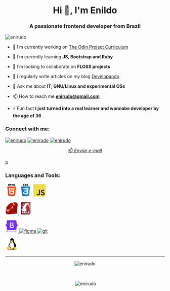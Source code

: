 <h1 align="center">Hi 👋, I'm Enildo</h1>
<h3 align="center">A passionate frontend developer from Brazil</h3>

<p align="left"> <img src="https://komarev.com/ghpvc/?username=enirudo&label=Profile%20views&color=0e75b6&style=flat" alt="enirudo" /> </p>

- 🔭 I’m currently working on [The Odin Project Curriculum](https://www.theodinproject.com/)

- 🌱 I’m currently learning **JS, Bootstrap and Ruby**

- 👯 I’m looking to collaborate on **FLOSS projects**

- 📝 I regularly write articles on my blog [Developando](https://enirudo.wordpress.com)

- 💬 Ask me about **IT, GNU/Linux and experimental OSs**

- 📫 How to reach me **enirudo@gmail.com**

- ⚡ Fun fact **I just turned into a real learner and wannabe developer by the age of 36**

<h3 align="left">Connect with me:</h3>
<p align="left">
<a href="https://twitter.com/enirudo" target="blank"><img align="center" src="https://raw.githubusercontent.com/rahuldkjain/github-profile-readme-generator/master/src/images/icons/Social/twitter.svg" alt="enirudo" height="30" width="40" /></a>
<a href="https://linkedin.com/in/enirudo" target="blank"><img align="center" src="https://raw.githubusercontent.com/rahuldkjain/github-profile-readme-generator/master/src/images/icons/Social/linked-in-alt.svg" alt="enirudo" height="30" width="40" /></a>
<a href="https://enirudo.wordpress.com" target="blank"><img align="center" src="https://raw.githubusercontent.com/rahuldkjain/github-profile-readme-generator/master/src/images/icons/Social/wordpress.svg" alt="enirudo" height="30" width="40" /></a>
<br>
<p align="center"><a href="mailto:email@provedor.com.br">📫 <em>Enviar e-mail</em></a></p>p
</p>

<h3 align="left">Languages and Tools:</h3>
<p align="left"> 
<a href="https://www.w3.org/html/" target="_blank" rel="noreferrer"> <img src="https://raw.githubusercontent.com/devicons/devicon/master/icons/html5/html5-original-wordmark.svg" alt="html5" width="40" height="40"/> </a> 
<a href="https://www.w3schools.com/css/" target="_blank" rel="noreferrer"> <img src="https://raw.githubusercontent.com/devicons/devicon/master/icons/css3/css3-original-wordmark.svg" alt="css3" width="40" height="40"/> </a> 
<a href="https://developer.mozilla.org/en-US/docs/Web/JavaScript" target="_blank" rel="noreferrer"> <img src="https://raw.githubusercontent.com/devicons/devicon/master/icons/javascript/javascript-original.svg" alt="javascript" width="40" height="40"/> </a> 
</p>
<p align="left">
<a href="https://www.ruby-lang.org/en/" target="_blank" rel="noreferrer"> <img src="https://raw.githubusercontent.com/devicons/devicon/master/icons/ruby/ruby-original.svg" alt="ruby" width="40" height="40"/> </a> 
<a href="https://rubyonrails.org" target="_blank" rel="noreferrer"> <img src="https://raw.githubusercontent.com/devicons/devicon/master/icons/rails/rails-original-wordmark.svg" alt="rails" width="40" height="40"/> </a> 

</p>

<p align="left">
<a href="https://getbootstrap.com" target="_blank" rel="noreferrer"> <img src="https://raw.githubusercontent.com/devicons/devicon/master/icons/bootstrap/bootstrap-plain-wordmark.svg" alt="bootstrap" width="40" height="40"/> </a> <a href="https://www.figma.com/" target="_blank" rel="noreferrer"> <img src="https://www.vectorlogo.zone/logos/figma/figma-icon.svg" alt="figma" width="40" height="40"/> </a> <a href="https://git-scm.com/" target="_blank" rel="noreferrer"> <img src="https://www.vectorlogo.zone/logos/git-scm/git-scm-icon.svg" alt="git" width="40" height="40"/> </a> 

<a href="https://www.linux.org/" target="_blank" rel="noreferrer"> <img src="https://raw.githubusercontent.com/devicons/devicon/master/icons/linux/linux-original.svg" alt="linux" width="40" height="40"/> </a> 
</p>
<hr>
<p align="center"><img src="https://github-readme-stats.vercel.app/api/top-langs?username=enirudo&show_icons=true&locale=en&layout=compact" alt="enirudo" /></p>
<br>
<p align="center">&nbsp;<img align="center" src="https://github-readme-stats.vercel.app/api?username=enirudo&show_icons=true&locale=en" alt="enirudo" /></p>


